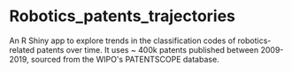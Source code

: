 # Robotics_patents_trajectories
An R Shiny app to explore trends in the classification codes of robotics-related patents over time. It uses ~ 400k patents published between 2009-2019, sourced from the WIPO's PATENTSCOPE database.
